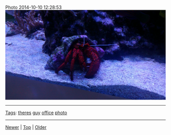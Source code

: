 <!--
title: Photo 2014-10-10 12
date: 2020-06-28T14:55:35.559Z
tags: theres, guy, office, photo
-->








Photo 2014-10-10 12:28:53
![](99641002932-0.jpg)

<!--BOTTOM-POST-NAVIGATION-->
---

[Tags](tags.md): [theres](tag-theres.md) [guy](tag-guy.md) [office](tag-office.md) [photo](tag-photo.md)

---

[Newer](99632990707.md) | [Top](index.md) | [Older](99810542427.md)